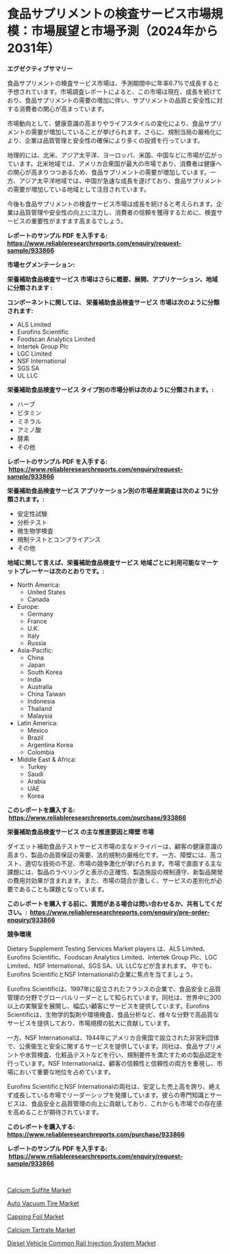 <p><h1>食品サプリメントの検査サービス市場規模：市場展望と市場予測（2024年から2031年）</h1></p><p><strong>エグゼクティブサマリー</strong></p>
<p><p>食品サプリメントの検査サービス市場は、予測期間中に年率6.7%で成長すると予想されています。市場調査レポートによると、この市場は現在、成長を続けており、食品サプリメントの需要の増加に伴い、サプリメントの品質と安全性に対する消費者の関心が高まっています。</p><p>市場動向として、健康意識の高まりやライフスタイルの変化により、食品サプリメントの需要が増加していることが挙げられます。さらに、規制当局の厳格化により、企業は品質管理と安全性の確保により多くの投資を行っています。</p><p>地理的には、北米、アジア太平洋、ヨーロッパ、米国、中国などに市場が広がっています。北米地域では、アメリカ合衆国が最大の市場であり、消費者は健康への関心が高まりつつあるため、食品サプリメントの需要が増加しています。一方、アジア太平洋地域では、中国が急速な成長を遂げており、食品サプリメントの需要が増加している地域として注目されています。</p><p>今後も食品サプリメントの検査サービス市場は成長を続けると考えられます。企業は品質管理や安全性の向上に注力し、消費者の信頼を獲得するために、検査サービスの重要性がますます高まるでしょう。</p></p>
<p><strong>レポートのサンプル PDF を入手する: <a href="https://www.reliableresearchreports.com/enquiry/request-sample/933866">https://www.reliableresearchreports.com/enquiry/request-sample/933866</a></strong></p>
<p><strong>市場セグメンテーション:</strong></p>
<p><strong> 栄養補助食品検査サービス 市場はさらに概要、展開、アプリケーション、地域に分類されます :</strong></p>
<p><strong>コンポーネントに関しては、 栄養補助食品検査サービス 市場は次のように分類されます: &nbsp;</strong></p>
<p><ul><li>ALS Limited</li><li>Eurofins Scientific</li><li>Foodscan Analytics Limited</li><li>Intertek Group Plc</li><li>LGC Limited</li><li>NSF International</li><li>SGS SA</li><li>UL LLC</li></ul></p>
<p><strong> 栄養補助食品検査サービス タイプ別の市場分析は次のように分類されます。:</strong></p>
<p><ul><li>ハーブ</li><li>ビタミン</li><li>ミネラル</li><li>アミノ酸</li><li>酵素</li><li>その他</li></ul></p>
<p><strong>レポートのサンプル PDF を入手する: &nbsp;<a href="https://www.reliableresearchreports.com/enquiry/request-sample/933866">https://www.reliableresearchreports.com/enquiry/request-sample/933866</a></strong></p>
<p><strong> 栄養補助食品検査サービス アプリケーション別の市場産業調査は次のように分類されます。:</strong></p>
<p><ul><li>安定性試験</li><li>分析テスト</li><li>微生物学検査</li><li>規制テストとコンプライアンス</li><li>その他</li></ul></p>
<p><strong>地域に関して言えば、栄養補助食品検査サービス 地域ごとに利用可能なマーケットプレーヤーは次のとおりです。:</strong></p>
<p><ul>
    <li>
        North America:
        <ul>
            <li>United States</li>
            <li>Canada</li>
        </ul>
    </li>
    <li>
        Europe:
        <ul>
            <li>Germany</li>
            <li>France</li>
            <li>U.K.</li>
            <li>Italy</li>
            <li>Russia</li>
        </ul>
    </li>
    <li>
        Asia-Pacific:
        <ul>
            <li>China</li>
            <li>Japan</li>
            <li>South Korea</li>
            <li>India</li>
            <li>Australia</li>
            <li>China Taiwan</li>
            <li>Indonesia</li>
            <li>Thailand</li>
            <li>Malaysia</li>
        </ul>
    </li>
    <li>
        Latin America:
        <ul>
            <li>Mexico</li>
            <li>Brazil</li>
            <li>Argentina Korea</li>
            <li>Colombia</li>
        </ul>
    </li>
    <li>
        Middle East & Africa:
        <ul>
            <li>Turkey</li>
            <li>Saudi</li>
            <li>Arabia</li>
            <li>UAE</li>
            <li>Korea</li>
        </ul>
    </li>
    </ul></p>
<p><strong>このレポートを購入する: &nbsp;<a href="https://www.reliableresearchreports.com/purchase/933866">https://www.reliableresearchreports.com/purchase/933866</a></strong></p>
<p><strong>栄養補助食品検査サービス の主な推進要因と障壁 市場</strong></p>
<p><p>ダイエット補助食品テストサービス市場の主なドライバーは、顧客の健康意識の高まり、製品の品質保証の需要、法的規制の厳格化です。一方、障壁には、高コスト、適切な技術の不足、市場の競争激化が挙げられます。市場で直面する主な課題には、製品のラベリングと表示の正確性、製造施設の規制遵守、新製品開発の費用対効果が含まれます。また、市場の競合が激しく、サービスの差別化が必要であることも課題となっています。</p></p>
<p><strong>このレポートを購入する前に、質問がある場合は問い合わせるか、共有してください。:&nbsp; <a href="https://www.reliableresearchreports.com/enquiry/pre-order-enquiry/933866">https://www.reliableresearchreports.com/enquiry/pre-order-enquiry/933866</a></strong></p>
<p><strong>競争環境</strong></p>
<p><p>Dietary Supplement Testing Services Market players は、ALS Limited、Eurofins Scientific、Foodscan Analytics Limited、Intertek Group Plc、LGC Limited、NSF International、SGS SA、UL LLCなどが含まれます。 中でも、Eurofins ScientificとNSF Internationalの企業に焦点を当てましょう。</p><p>Eurofins Scientificは、1997年に設立されたフランスの企業で、食品安全と品質管理の分野でグローバルリーダーとして知られています。同社は、世界中に300以上の実験室を展開し、幅広い顧客にサービスを提供しています。Eurofins Scientificは、生物学的製剤や環境検査、食品分析など、様々な分野で高品質なサービスを提供しており、市場規模の拡大に貢献しています。</p><p>一方、NSF Internationalは、1944年にアメリカ合衆国で設立された非営利団体で、公衆衛生と安全に関するサービスを提供しています。同社は、食品サプリメントや水質検査、化粧品テストなどを行い、規制要件を満たすための製品認定を行っています。NSF Internationalは、顧客の信頼性と信頼性の両方を重視し、市場において重要な地位を占めています。</p><p>Eurofins ScientificとNSF Internationalの両社は、安定した売上高を誇り、絶えず成長している市場でリーダーシップを発揮しています。彼らの専門知識とサービスは、食品安全と品質管理の向上に貢献しており、これからも市場での存在感を高めることが期待されています。</p></p>
<p><strong>このレポートを購入する: &nbsp; <a href="https://www.reliableresearchreports.com/purchase/933866">https://www.reliableresearchreports.com/purchase/933866</a></strong></p>
<p><strong>レポートのサンプル PDF を入手する: &nbsp;<a href="https://www.reliableresearchreports.com/enquiry/request-sample/933866">https://www.reliableresearchreports.com/enquiry/request-sample/933866</a></strong><strong></strong></p>
<p>&nbsp;</p>
<p><p><a href="https://view.publitas.com/reportprime-1/insights-into-calcium-sulfite-market-size-analysing-market-share-trends-and-growth-from-2024-to-2031/">Calcium Sulfite Market</a></p><p><a href="https://bubble-tree-ea4.notion.site/Auto-Vacuum-Tire-Market-Research-Report-Provides-Critical-Insights-that-can-help-Shape-Business-Deve-8b617a35f33843c9a848b6b45aff8957">Auto Vacuum Tire Market</a></p><p><a href="https://github.com/luckyshygirl/Market-Research-Report-List-3/blob/main/capping-foil-market.md">Capping Foil Market</a></p><p><a href="https://view.publitas.com/reportprime-1/calcium-tartrate-market-growth-market-trends-covid-19-impact-and-forecasts-for-period-from-2024-2031/">Calcium Tartrate Market</a></p><p><a href="https://glittery-fuchsia-86a.notion.site/Diesel-Vehicle-Common-Rail-Injection-System-Market-Size-Global-Industry-Overview-Market-Segmentati-3e6b05946242477a8f49ee35e0443bf7">Diesel Vehicle Common Rail Injection System Market</a></p></p>